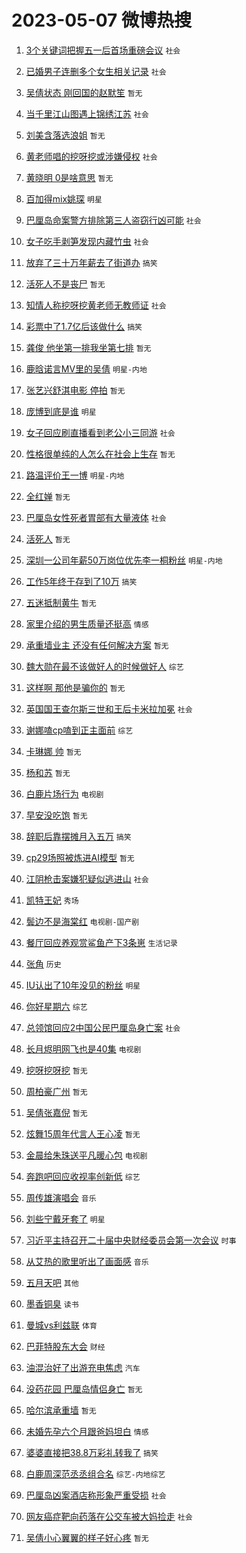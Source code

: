 # 2023-05-07 微博热搜 
1. [3个关键词把握五一后首场重磅会议](https://m.weibo.cn/search?containerid=100103type%3D1%26t%3D10%26q%3D%233%E4%B8%AA%E5%85%B3%E9%94%AE%E8%AF%8D%E6%8A%8A%E6%8F%A1%E4%BA%94%E4%B8%80%E5%90%8E%E9%A6%96%E5%9C%BA%E9%87%8D%E7%A3%85%E4%BC%9A%E8%AE%AE%23&stream_entry_id=51&isnewpage=1&extparam=seat%3D1%26dgr%3D0%26stream_entry_id%3D51%26pos%3D0%26c_type%3D51%26filter_type%3Drealtimehot%26cate%3D10103%26display_time%3D1683400011%26pre_seqid%3D1683400011208017555124&luicode=10000011&lfid=106003type%3D25%26t%3D3%26disable_hot%3D1%26filter_type%3Drealtimehot) `社会` 

2. [已婚男子连删多个女生相关记录](https://m.weibo.cn/search?containerid=100103type%3D1%26t%3D10%26q%3D%23%E5%B7%B2%E5%A9%9A%E7%94%B7%E5%AD%90%E8%BF%9E%E5%88%A0%E5%A4%9A%E4%B8%AA%E5%A5%B3%E7%94%9F%E7%9B%B8%E5%85%B3%E8%AE%B0%E5%BD%95%23&stream_entry_id=31&isnewpage=1&extparam=seat%3D1%26q%3D%2523%25E5%25B7%25B2%25E5%25A9%259A%25E7%2594%25B7%25E5%25AD%2590%25E8%25BF%259E%25E5%2588%25A0%25E5%25A4%259A%25E4%25B8%25AA%25E5%25A5%25B3%25E7%2594%259F%25E7%259B%25B8%25E5%2585%25B3%25E8%25AE%25B0%25E5%25BD%2595%2523%26dgr%3D0%26flag%3D2%26stream_entry_id%3D31%26filter_type%3Drealtimehot%26band_rank%3D1%26lcate%3D5001%26realpos%3D1%26pos%3D0%26cate%3D5001%26c_type%3D31%26display_time%3D1683400011%26pre_seqid%3D1683400011208017555124&luicode=10000011&lfid=106003type%3D25%26t%3D3%26disable_hot%3D1%26filter_type%3Drealtimehot) `社会` 

3. [吴倩状态 刚回国的赵默笙](https://m.weibo.cn/search?containerid=100103type%3D1%26t%3D10%26q%3D%E5%90%B4%E5%80%A9%E7%8A%B6%E6%80%81+%E5%88%9A%E5%9B%9E%E5%9B%BD%E7%9A%84%E8%B5%B5%E9%BB%98%E7%AC%99&stream_entry_id=31&isnewpage=1&extparam=seat%3D1%26q%3D%25E5%2590%25B4%25E5%2580%25A9%25E7%258A%25B6%25E6%2580%2581%2520%25E5%2588%259A%25E5%259B%259E%25E5%259B%25BD%25E7%259A%2584%25E8%25B5%25B5%25E9%25BB%2598%25E7%25AC%2599%26dgr%3D0%26flag%3D2%26stream_entry_id%3D31%26filter_type%3Drealtimehot%26band_rank%3D2%26lcate%3D5001%26realpos%3D2%26pos%3D1%26cate%3D5001%26c_type%3D31%26display_time%3D1683400011%26pre_seqid%3D1683400011208017555124&luicode=10000011&lfid=106003type%3D25%26t%3D3%26disable_hot%3D1%26filter_type%3Drealtimehot) `暂无` 

4. [当千里江山图遇上锦绣江苏](https://m.weibo.cn/search?containerid=100103type%3D1%26t%3D10%26q%3D%23%E5%BD%93%E5%8D%83%E9%87%8C%E6%B1%9F%E5%B1%B1%E5%9B%BE%E9%81%87%E4%B8%8A%E9%94%A6%E7%BB%A3%E6%B1%9F%E8%8B%8F%23&stream_entry_id=31&isnewpage=1&extparam=seat%3D1%26q%3D%2523%25E5%25BD%2593%25E5%258D%2583%25E9%2587%258C%25E6%25B1%259F%25E5%25B1%25B1%25E5%259B%25BE%25E9%2581%2587%25E4%25B8%258A%25E9%2594%25A6%25E7%25BB%25A3%25E6%25B1%259F%25E8%258B%258F%2523%26dgr%3D0%26flag%3D0%26stream_entry_id%3D31%26filter_type%3Drealtimehot%26band_rank%3D3%26lcate%3D5001%26realpos%3D3%26pos%3D2%26cate%3D5001%26c_type%3D31%26display_time%3D1683400011%26pre_seqid%3D1683400011208017555124&luicode=10000011&lfid=106003type%3D25%26t%3D3%26disable_hot%3D1%26filter_type%3Drealtimehot) `社会` 

5. [刘美含落选浪姐](https://m.weibo.cn/search?containerid=100103type%3D1%26t%3D10%26q%3D%E5%88%98%E7%BE%8E%E5%90%AB%E8%90%BD%E9%80%89%E6%B5%AA%E5%A7%90&stream_entry_id=31&isnewpage=1&extparam=seat%3D1%26q%3D%25E5%2588%2598%25E7%25BE%258E%25E5%2590%25AB%25E8%2590%25BD%25E9%2580%2589%25E6%25B5%25AA%25E5%25A7%2590%26dgr%3D0%26flag%3D16%26stream_entry_id%3D31%26filter_type%3Drealtimehot%26band_rank%3D4%26lcate%3D5001%26realpos%3D4%26pos%3D3%26cate%3D5001%26c_type%3D31%26display_time%3D1683400011%26pre_seqid%3D1683400011208017555124&luicode=10000011&lfid=106003type%3D25%26t%3D3%26disable_hot%3D1%26filter_type%3Drealtimehot) `暂无` 

6. [黄老师唱的挖呀挖或涉嫌侵权](https://m.weibo.cn/search?containerid=100103type%3D1%26t%3D10%26q%3D%23%E9%BB%84%E8%80%81%E5%B8%88%E5%94%B1%E7%9A%84%E6%8C%96%E5%91%80%E6%8C%96%E6%88%96%E6%B6%89%E5%AB%8C%E4%BE%B5%E6%9D%83%23&stream_entry_id=31&isnewpage=1&extparam=seat%3D1%26q%3D%2523%25E9%25BB%2584%25E8%2580%2581%25E5%25B8%2588%25E5%2594%25B1%25E7%259A%2584%25E6%258C%2596%25E5%2591%2580%25E6%258C%2596%25E6%2588%2596%25E6%25B6%2589%25E5%25AB%258C%25E4%25BE%25B5%25E6%259D%2583%2523%26dgr%3D0%26flag%3D0%26stream_entry_id%3D31%26filter_type%3Drealtimehot%26band_rank%3D5%26lcate%3D5001%26realpos%3D5%26pos%3D4%26cate%3D5001%26c_type%3D31%26display_time%3D1683400011%26pre_seqid%3D1683400011208017555124&luicode=10000011&lfid=106003type%3D25%26t%3D3%26disable_hot%3D1%26filter_type%3Drealtimehot) `社会` 

7. [黄晓明 0是啥意思](https://m.weibo.cn/search?containerid=100103type%3D1%26t%3D10%26q%3D%E9%BB%84%E6%99%93%E6%98%8E+0%E6%98%AF%E5%95%A5%E6%84%8F%E6%80%9D&stream_entry_id=31&isnewpage=1&extparam=seat%3D1%26q%3D%25E9%25BB%2584%25E6%2599%2593%25E6%2598%258E%25200%25E6%2598%25AF%25E5%2595%25A5%25E6%2584%258F%25E6%2580%259D%26dgr%3D0%26flag%3D0%26stream_entry_id%3D31%26filter_type%3Drealtimehot%26band_rank%3D6%26lcate%3D5001%26realpos%3D6%26pos%3D5%26cate%3D5001%26c_type%3D31%26display_time%3D1683400011%26pre_seqid%3D1683400011208017555124&luicode=10000011&lfid=106003type%3D25%26t%3D3%26disable_hot%3D1%26filter_type%3Drealtimehot) `暂无` 

8. [百加得mix姚琛](https://m.weibo.cn/search?containerid=100103type%3D1%26t%3D10%26q%3D%23%E7%99%BE%E5%8A%A0%E5%BE%97mix%E5%A7%9A%E7%90%9B%23&stream_entry_id=31&isnewpage=1&extparam=seat%3D1%26q%3D%2523%25E7%2599%25BE%25E5%258A%25A0%25E5%25BE%2597mix%25E5%25A7%259A%25E7%2590%259B%2523%26dgr%3D0%26topic_ad%3D1%26adid%3D188289%26c_type%3D31%26band_rank%3D7%26lcate%3D5001%26stream_entry_id%3D31%26pos%3D6%26is_ad_pos%3D1%26filter_type%3Drealtimehot%26cate%3D5001%26display_time%3D1683400011%26pre_seqid%3D1683400011208017555124&luicode=10000011&lfid=106003type%3D25%26t%3D3%26disable_hot%3D1%26filter_type%3Drealtimehot) `明星` 

9. [巴厘岛命案警方排除第三人盗窃行凶可能](https://m.weibo.cn/search?containerid=100103type%3D1%26t%3D10%26q%3D%23%E5%B7%B4%E5%8E%98%E5%B2%9B%E5%91%BD%E6%A1%88%E8%AD%A6%E6%96%B9%E6%8E%92%E9%99%A4%E7%AC%AC%E4%B8%89%E4%BA%BA%E7%9B%97%E7%AA%83%E8%A1%8C%E5%87%B6%E5%8F%AF%E8%83%BD%23&stream_entry_id=31&isnewpage=1&extparam=seat%3D1%26q%3D%2523%25E5%25B7%25B4%25E5%258E%2598%25E5%25B2%259B%25E5%2591%25BD%25E6%25A1%2588%25E8%25AD%25A6%25E6%2596%25B9%25E6%258E%2592%25E9%2599%25A4%25E7%25AC%25AC%25E4%25B8%2589%25E4%25BA%25BA%25E7%259B%2597%25E7%25AA%2583%25E8%25A1%258C%25E5%2587%25B6%25E5%258F%25AF%25E8%2583%25BD%2523%26dgr%3D0%26flag%3D0%26stream_entry_id%3D31%26filter_type%3Drealtimehot%26band_rank%3D7%26lcate%3D5001%26realpos%3D7%26pos%3D7%26cate%3D5001%26c_type%3D31%26display_time%3D1683400011%26pre_seqid%3D1683400011208017555124&luicode=10000011&lfid=106003type%3D25%26t%3D3%26disable_hot%3D1%26filter_type%3Drealtimehot) `社会` 

10. [女子吃手剥笋发现内藏竹虫](https://m.weibo.cn/search?containerid=100103type%3D1%26t%3D10%26q%3D%23%E5%A5%B3%E5%AD%90%E5%90%83%E6%89%8B%E5%89%A5%E7%AC%8B%E5%8F%91%E7%8E%B0%E5%86%85%E8%97%8F%E7%AB%B9%E8%99%AB%23&stream_entry_id=31&isnewpage=1&extparam=seat%3D1%26q%3D%2523%25E5%25A5%25B3%25E5%25AD%2590%25E5%2590%2583%25E6%2589%258B%25E5%2589%25A5%25E7%25AC%258B%25E5%258F%2591%25E7%258E%25B0%25E5%2586%2585%25E8%2597%258F%25E7%25AB%25B9%25E8%2599%25AB%2523%26dgr%3D0%26flag%3D0%26stream_entry_id%3D31%26filter_type%3Drealtimehot%26band_rank%3D8%26lcate%3D5001%26realpos%3D8%26pos%3D8%26cate%3D5001%26c_type%3D31%26display_time%3D1683400011%26pre_seqid%3D1683400011208017555124&luicode=10000011&lfid=106003type%3D25%26t%3D3%26disable_hot%3D1%26filter_type%3Drealtimehot) `社会` 

11. [放弃了三十万年薪去了街道办](https://m.weibo.cn/search?containerid=100103type%3D1%26t%3D10%26q%3D%23%E6%94%BE%E5%BC%83%E4%BA%86%E4%B8%89%E5%8D%81%E4%B8%87%E5%B9%B4%E8%96%AA%E5%8E%BB%E4%BA%86%E8%A1%97%E9%81%93%E5%8A%9E%23&stream_entry_id=31&isnewpage=1&extparam=seat%3D1%26q%3D%2523%25E6%2594%25BE%25E5%25BC%2583%25E4%25BA%2586%25E4%25B8%2589%25E5%258D%2581%25E4%25B8%2587%25E5%25B9%25B4%25E8%2596%25AA%25E5%258E%25BB%25E4%25BA%2586%25E8%25A1%2597%25E9%2581%2593%25E5%258A%259E%2523%26dgr%3D0%26flag%3D0%26stream_entry_id%3D31%26filter_type%3Drealtimehot%26band_rank%3D9%26lcate%3D5001%26realpos%3D9%26pos%3D9%26cate%3D5001%26c_type%3D31%26display_time%3D1683400011%26pre_seqid%3D1683400011208017555124&luicode=10000011&lfid=106003type%3D25%26t%3D3%26disable_hot%3D1%26filter_type%3Drealtimehot) `搞笑` 

12. [活死人不是丧尸](https://m.weibo.cn/search?containerid=100103type%3D1%26t%3D10%26q%3D%E6%B4%BB%E6%AD%BB%E4%BA%BA%E4%B8%8D%E6%98%AF%E4%B8%A7%E5%B0%B8&stream_entry_id=31&isnewpage=1&extparam=seat%3D1%26q%3D%25E6%25B4%25BB%25E6%25AD%25BB%25E4%25BA%25BA%25E4%25B8%258D%25E6%2598%25AF%25E4%25B8%25A7%25E5%25B0%25B8%26dgr%3D0%26flag%3D0%26stream_entry_id%3D31%26filter_type%3Drealtimehot%26band_rank%3D10%26lcate%3D5001%26realpos%3D10%26pos%3D10%26cate%3D5001%26c_type%3D31%26display_time%3D1683400011%26pre_seqid%3D1683400011208017555124&luicode=10000011&lfid=106003type%3D25%26t%3D3%26disable_hot%3D1%26filter_type%3Drealtimehot) `暂无` 

13. [知情人称挖呀挖黄老师无教师证](https://m.weibo.cn/search?containerid=100103type%3D1%26t%3D10%26q%3D%23%E7%9F%A5%E6%83%85%E4%BA%BA%E7%A7%B0%E6%8C%96%E5%91%80%E6%8C%96%E9%BB%84%E8%80%81%E5%B8%88%E6%97%A0%E6%95%99%E5%B8%88%E8%AF%81%23&stream_entry_id=31&isnewpage=1&extparam=seat%3D1%26q%3D%2523%25E7%259F%25A5%25E6%2583%2585%25E4%25BA%25BA%25E7%25A7%25B0%25E6%258C%2596%25E5%2591%2580%25E6%258C%2596%25E9%25BB%2584%25E8%2580%2581%25E5%25B8%2588%25E6%2597%25A0%25E6%2595%2599%25E5%25B8%2588%25E8%25AF%2581%2523%26dgr%3D0%26flag%3D2%26stream_entry_id%3D31%26filter_type%3Drealtimehot%26band_rank%3D11%26lcate%3D5001%26realpos%3D11%26pos%3D11%26cate%3D5001%26c_type%3D31%26display_time%3D1683400011%26pre_seqid%3D1683400011208017555124&luicode=10000011&lfid=106003type%3D25%26t%3D3%26disable_hot%3D1%26filter_type%3Drealtimehot) `社会` 

14. [彩票中了1.7亿后该做什么](https://m.weibo.cn/search?containerid=100103type%3D1%26t%3D10%26q%3D%23%E5%BD%A9%E7%A5%A8%E4%B8%AD%E4%BA%861.7%E4%BA%BF%E5%90%8E%E8%AF%A5%E5%81%9A%E4%BB%80%E4%B9%88%23&stream_entry_id=31&isnewpage=1&extparam=seat%3D1%26q%3D%2523%25E5%25BD%25A9%25E7%25A5%25A8%25E4%25B8%25AD%25E4%25BA%25861.7%25E4%25BA%25BF%25E5%2590%258E%25E8%25AF%25A5%25E5%2581%259A%25E4%25BB%2580%25E4%25B9%2588%2523%26dgr%3D0%26flag%3D0%26stream_entry_id%3D31%26filter_type%3Drealtimehot%26band_rank%3D12%26lcate%3D5001%26realpos%3D12%26pos%3D12%26cate%3D5001%26c_type%3D31%26display_time%3D1683400011%26pre_seqid%3D1683400011208017555124&luicode=10000011&lfid=106003type%3D25%26t%3D3%26disable_hot%3D1%26filter_type%3Drealtimehot) `搞笑` 

15. [龚俊 他坐第一排我坐第七排](https://m.weibo.cn/search?containerid=100103type%3D1%26t%3D10%26q%3D%E9%BE%9A%E4%BF%8A+%E4%BB%96%E5%9D%90%E7%AC%AC%E4%B8%80%E6%8E%92%E6%88%91%E5%9D%90%E7%AC%AC%E4%B8%83%E6%8E%92&stream_entry_id=31&isnewpage=1&extparam=seat%3D1%26q%3D%25E9%25BE%259A%25E4%25BF%258A%2520%25E4%25BB%2596%25E5%259D%2590%25E7%25AC%25AC%25E4%25B8%2580%25E6%258E%2592%25E6%2588%2591%25E5%259D%2590%25E7%25AC%25AC%25E4%25B8%2583%25E6%258E%2592%26dgr%3D0%26flag%3D0%26stream_entry_id%3D31%26filter_type%3Drealtimehot%26band_rank%3D13%26lcate%3D5001%26realpos%3D13%26pos%3D13%26cate%3D5001%26c_type%3D31%26display_time%3D1683400011%26pre_seqid%3D1683400011208017555124&luicode=10000011&lfid=106003type%3D25%26t%3D3%26disable_hot%3D1%26filter_type%3Drealtimehot) `暂无` 

16. [鹿晗诺言MV里的吴倩](https://m.weibo.cn/search?containerid=100103type%3D1%26t%3D10%26q%3D%23%E9%B9%BF%E6%99%97%E8%AF%BA%E8%A8%80MV%E9%87%8C%E7%9A%84%E5%90%B4%E5%80%A9%23&stream_entry_id=31&isnewpage=1&extparam=seat%3D1%26q%3D%2523%25E9%25B9%25BF%25E6%2599%2597%25E8%25AF%25BA%25E8%25A8%2580MV%25E9%2587%258C%25E7%259A%2584%25E5%2590%25B4%25E5%2580%25A9%2523%26dgr%3D0%26flag%3D0%26stream_entry_id%3D31%26filter_type%3Drealtimehot%26band_rank%3D14%26lcate%3D5001%26realpos%3D14%26pos%3D14%26cate%3D5001%26c_type%3D31%26display_time%3D1683400011%26pre_seqid%3D1683400011208017555124&luicode=10000011&lfid=106003type%3D25%26t%3D3%26disable_hot%3D1%26filter_type%3Drealtimehot) `明星-内地` 

17. [张艺兴舒淇电影 停拍](https://m.weibo.cn/search?containerid=100103type%3D1%26t%3D10%26q%3D%E5%BC%A0%E8%89%BA%E5%85%B4%E8%88%92%E6%B7%87%E7%94%B5%E5%BD%B1+%E5%81%9C%E6%8B%8D&stream_entry_id=31&isnewpage=1&extparam=seat%3D1%26q%3D%25E5%25BC%25A0%25E8%2589%25BA%25E5%2585%25B4%25E8%2588%2592%25E6%25B7%2587%25E7%2594%25B5%25E5%25BD%25B1%2520%25E5%2581%259C%25E6%258B%258D%26dgr%3D0%26flag%3D0%26stream_entry_id%3D31%26filter_type%3Drealtimehot%26band_rank%3D15%26lcate%3D5001%26realpos%3D15%26pos%3D15%26cate%3D5001%26c_type%3D31%26display_time%3D1683400011%26pre_seqid%3D1683400011208017555124&luicode=10000011&lfid=106003type%3D25%26t%3D3%26disable_hot%3D1%26filter_type%3Drealtimehot) `暂无` 

18. [庞博到底是谁](https://m.weibo.cn/search?containerid=100103type%3D1%26t%3D10%26q%3D%23%E5%BA%9E%E5%8D%9A%E5%88%B0%E5%BA%95%E6%98%AF%E8%B0%81%23&stream_entry_id=31&isnewpage=1&extparam=seat%3D1%26q%3D%2523%25E5%25BA%259E%25E5%258D%259A%25E5%2588%25B0%25E5%25BA%2595%25E6%2598%25AF%25E8%25B0%2581%2523%26dgr%3D0%26flag%3D0%26stream_entry_id%3D31%26filter_type%3Drealtimehot%26band_rank%3D16%26lcate%3D5001%26realpos%3D16%26pos%3D16%26cate%3D5001%26c_type%3D31%26display_time%3D1683400011%26pre_seqid%3D1683400011208017555124&luicode=10000011&lfid=106003type%3D25%26t%3D3%26disable_hot%3D1%26filter_type%3Drealtimehot) `明星` 

19. [女子回应刷直播看到老公小三同游](https://m.weibo.cn/search?containerid=100103type%3D1%26t%3D10%26q%3D%23%E5%A5%B3%E5%AD%90%E5%9B%9E%E5%BA%94%E5%88%B7%E7%9B%B4%E6%92%AD%E7%9C%8B%E5%88%B0%E8%80%81%E5%85%AC%E5%B0%8F%E4%B8%89%E5%90%8C%E6%B8%B8%23&stream_entry_id=31&isnewpage=1&extparam=seat%3D1%26q%3D%2523%25E5%25A5%25B3%25E5%25AD%2590%25E5%259B%259E%25E5%25BA%2594%25E5%2588%25B7%25E7%259B%25B4%25E6%2592%25AD%25E7%259C%258B%25E5%2588%25B0%25E8%2580%2581%25E5%2585%25AC%25E5%25B0%258F%25E4%25B8%2589%25E5%2590%258C%25E6%25B8%25B8%2523%26dgr%3D0%26flag%3D0%26stream_entry_id%3D31%26filter_type%3Drealtimehot%26band_rank%3D17%26lcate%3D5001%26realpos%3D17%26pos%3D17%26cate%3D5001%26c_type%3D31%26display_time%3D1683400011%26pre_seqid%3D1683400011208017555124&luicode=10000011&lfid=106003type%3D25%26t%3D3%26disable_hot%3D1%26filter_type%3Drealtimehot) `社会` 

20. [性格很单纯的人怎么在社会上生存](https://m.weibo.cn/search?containerid=100103type%3D1%26t%3D10%26q%3D%E6%80%A7%E6%A0%BC%E5%BE%88%E5%8D%95%E7%BA%AF%E7%9A%84%E4%BA%BA%E6%80%8E%E4%B9%88%E5%9C%A8%E7%A4%BE%E4%BC%9A%E4%B8%8A%E7%94%9F%E5%AD%98&stream_entry_id=31&isnewpage=1&extparam=seat%3D1%26q%3D%25E6%2580%25A7%25E6%25A0%25BC%25E5%25BE%2588%25E5%258D%2595%25E7%25BA%25AF%25E7%259A%2584%25E4%25BA%25BA%25E6%2580%258E%25E4%25B9%2588%25E5%259C%25A8%25E7%25A4%25BE%25E4%25BC%259A%25E4%25B8%258A%25E7%2594%259F%25E5%25AD%2598%26dgr%3D0%26flag%3D0%26stream_entry_id%3D31%26filter_type%3Drealtimehot%26band_rank%3D18%26lcate%3D5001%26realpos%3D18%26pos%3D18%26cate%3D5001%26c_type%3D31%26display_time%3D1683400011%26pre_seqid%3D1683400011208017555124&luicode=10000011&lfid=106003type%3D25%26t%3D3%26disable_hot%3D1%26filter_type%3Drealtimehot) `暂无` 

21. [路温评价王一博](https://m.weibo.cn/search?containerid=100103type%3D1%26t%3D10%26q%3D%23%E8%B7%AF%E6%B8%A9%E8%AF%84%E4%BB%B7%E7%8E%8B%E4%B8%80%E5%8D%9A%23&stream_entry_id=31&isnewpage=1&extparam=seat%3D1%26q%3D%2523%25E8%25B7%25AF%25E6%25B8%25A9%25E8%25AF%2584%25E4%25BB%25B7%25E7%258E%258B%25E4%25B8%2580%25E5%258D%259A%2523%26dgr%3D0%26flag%3D0%26stream_entry_id%3D31%26filter_type%3Drealtimehot%26band_rank%3D19%26lcate%3D5001%26realpos%3D19%26pos%3D19%26cate%3D5001%26c_type%3D31%26display_time%3D1683400011%26pre_seqid%3D1683400011208017555124&luicode=10000011&lfid=106003type%3D25%26t%3D3%26disable_hot%3D1%26filter_type%3Drealtimehot) `明星-内地` 

22. [全红婵](https://m.weibo.cn/search?containerid=100103type%3D1%26t%3D10%26q%3D%E5%85%A8%E7%BA%A2%E5%A9%B5&stream_entry_id=31&isnewpage=1&extparam=seat%3D1%26q%3D%25E5%2585%25A8%25E7%25BA%25A2%25E5%25A9%25B5%26dgr%3D0%26flag%3D0%26stream_entry_id%3D31%26filter_type%3Drealtimehot%26band_rank%3D20%26lcate%3D5001%26realpos%3D20%26pos%3D20%26cate%3D5001%26c_type%3D31%26display_time%3D1683400011%26pre_seqid%3D1683400011208017555124&luicode=10000011&lfid=106003type%3D25%26t%3D3%26disable_hot%3D1%26filter_type%3Drealtimehot) `暂无` 

23. [巴厘岛女性死者胃部有大量液体](https://m.weibo.cn/search?containerid=100103type%3D1%26t%3D10%26q%3D%23%E5%B7%B4%E5%8E%98%E5%B2%9B%E5%A5%B3%E6%80%A7%E6%AD%BB%E8%80%85%E8%83%83%E9%83%A8%E6%9C%89%E5%A4%A7%E9%87%8F%E6%B6%B2%E4%BD%93%23&stream_entry_id=31&isnewpage=1&extparam=seat%3D1%26q%3D%2523%25E5%25B7%25B4%25E5%258E%2598%25E5%25B2%259B%25E5%25A5%25B3%25E6%2580%25A7%25E6%25AD%25BB%25E8%2580%2585%25E8%2583%2583%25E9%2583%25A8%25E6%259C%2589%25E5%25A4%25A7%25E9%2587%258F%25E6%25B6%25B2%25E4%25BD%2593%2523%26dgr%3D0%26flag%3D2%26stream_entry_id%3D31%26filter_type%3Drealtimehot%26band_rank%3D21%26lcate%3D5001%26realpos%3D21%26pos%3D21%26cate%3D5001%26c_type%3D31%26display_time%3D1683400011%26pre_seqid%3D1683400011208017555124&luicode=10000011&lfid=106003type%3D25%26t%3D3%26disable_hot%3D1%26filter_type%3Drealtimehot) `社会` 

24. [活死人](https://m.weibo.cn/search?containerid=100103type%3D1%26t%3D10%26q%3D%E6%B4%BB%E6%AD%BB%E4%BA%BA&stream_entry_id=31&isnewpage=1&extparam=seat%3D1%26q%3D%25E6%25B4%25BB%25E6%25AD%25BB%25E4%25BA%25BA%26dgr%3D0%26flag%3D2%26stream_entry_id%3D31%26filter_type%3Drealtimehot%26band_rank%3D22%26lcate%3D5001%26realpos%3D22%26pos%3D22%26cate%3D5001%26c_type%3D31%26display_time%3D1683400011%26pre_seqid%3D1683400011208017555124&luicode=10000011&lfid=106003type%3D25%26t%3D3%26disable_hot%3D1%26filter_type%3Drealtimehot) `暂无` 

25. [深圳一公司年薪50万岗位优先李一桐粉丝](https://m.weibo.cn/search?containerid=100103type%3D1%26t%3D10%26q%3D%23%E6%B7%B1%E5%9C%B3%E4%B8%80%E5%85%AC%E5%8F%B8%E5%B9%B4%E8%96%AA50%E4%B8%87%E5%B2%97%E4%BD%8D%E4%BC%98%E5%85%88%E6%9D%8E%E4%B8%80%E6%A1%90%E7%B2%89%E4%B8%9D%23&stream_entry_id=31&isnewpage=1&extparam=seat%3D1%26q%3D%2523%25E6%25B7%25B1%25E5%259C%25B3%25E4%25B8%2580%25E5%2585%25AC%25E5%258F%25B8%25E5%25B9%25B4%25E8%2596%25AA50%25E4%25B8%2587%25E5%25B2%2597%25E4%25BD%258D%25E4%25BC%2598%25E5%2585%2588%25E6%259D%258E%25E4%25B8%2580%25E6%25A1%2590%25E7%25B2%2589%25E4%25B8%259D%2523%26dgr%3D0%26flag%3D0%26stream_entry_id%3D31%26filter_type%3Drealtimehot%26band_rank%3D23%26lcate%3D5001%26realpos%3D23%26pos%3D23%26cate%3D5001%26c_type%3D31%26display_time%3D1683400011%26pre_seqid%3D1683400011208017555124&luicode=10000011&lfid=106003type%3D25%26t%3D3%26disable_hot%3D1%26filter_type%3Drealtimehot) `明星-内地` 

26. [工作5年终于存到了10万](https://m.weibo.cn/search?containerid=100103type%3D1%26t%3D10%26q%3D%23%E5%B7%A5%E4%BD%9C5%E5%B9%B4%E7%BB%88%E4%BA%8E%E5%AD%98%E5%88%B0%E4%BA%8610%E4%B8%87%23&stream_entry_id=31&isnewpage=1&extparam=seat%3D1%26q%3D%2523%25E5%25B7%25A5%25E4%25BD%259C5%25E5%25B9%25B4%25E7%25BB%2588%25E4%25BA%258E%25E5%25AD%2598%25E5%2588%25B0%25E4%25BA%258610%25E4%25B8%2587%2523%26dgr%3D0%26flag%3D0%26stream_entry_id%3D31%26filter_type%3Drealtimehot%26band_rank%3D24%26lcate%3D5001%26realpos%3D24%26pos%3D24%26cate%3D5001%26c_type%3D31%26display_time%3D1683400011%26pre_seqid%3D1683400011208017555124&luicode=10000011&lfid=106003type%3D25%26t%3D3%26disable_hot%3D1%26filter_type%3Drealtimehot) `搞笑` 

27. [五迷抵制黄牛](https://m.weibo.cn/search?containerid=100103type%3D1%26t%3D10%26q%3D%23%E4%BA%94%E8%BF%B7%E6%8A%B5%E5%88%B6%E9%BB%84%E7%89%9B%23&stream_entry_id=31&isnewpage=1&extparam=seat%3D1%26q%3D%2523%25E4%25BA%2594%25E8%25BF%25B7%25E6%258A%25B5%25E5%2588%25B6%25E9%25BB%2584%25E7%2589%259B%2523%26dgr%3D0%26flag%3D0%26stream_entry_id%3D31%26filter_type%3Drealtimehot%26band_rank%3D25%26lcate%3D5001%26realpos%3D25%26pos%3D25%26cate%3D5001%26c_type%3D31%26display_time%3D1683400011%26pre_seqid%3D1683400011208017555124&luicode=10000011&lfid=106003type%3D25%26t%3D3%26disable_hot%3D1%26filter_type%3Drealtimehot) `暂无` 

28. [家里介绍的男生质量还挺高](https://m.weibo.cn/search?containerid=100103type%3D1%26t%3D10%26q%3D%23%E5%AE%B6%E9%87%8C%E4%BB%8B%E7%BB%8D%E7%9A%84%E7%94%B7%E7%94%9F%E8%B4%A8%E9%87%8F%E8%BF%98%E6%8C%BA%E9%AB%98%23&stream_entry_id=31&isnewpage=1&extparam=seat%3D1%26q%3D%2523%25E5%25AE%25B6%25E9%2587%258C%25E4%25BB%258B%25E7%25BB%258D%25E7%259A%2584%25E7%2594%25B7%25E7%2594%259F%25E8%25B4%25A8%25E9%2587%258F%25E8%25BF%2598%25E6%258C%25BA%25E9%25AB%2598%2523%26dgr%3D0%26flag%3D0%26stream_entry_id%3D31%26filter_type%3Drealtimehot%26band_rank%3D26%26lcate%3D5001%26realpos%3D26%26pos%3D26%26cate%3D5001%26c_type%3D31%26display_time%3D1683400011%26pre_seqid%3D1683400011208017555124&luicode=10000011&lfid=106003type%3D25%26t%3D3%26disable_hot%3D1%26filter_type%3Drealtimehot) `情感` 

29. [承重墙业主 还没有任何解决方案](https://m.weibo.cn/search?containerid=100103type%3D1%26t%3D10%26q%3D%E6%89%BF%E9%87%8D%E5%A2%99%E4%B8%9A%E4%B8%BB+%E8%BF%98%E6%B2%A1%E6%9C%89%E4%BB%BB%E4%BD%95%E8%A7%A3%E5%86%B3%E6%96%B9%E6%A1%88&stream_entry_id=31&isnewpage=1&extparam=seat%3D1%26q%3D%25E6%2589%25BF%25E9%2587%258D%25E5%25A2%2599%25E4%25B8%259A%25E4%25B8%25BB%2520%25E8%25BF%2598%25E6%25B2%25A1%25E6%259C%2589%25E4%25BB%25BB%25E4%25BD%2595%25E8%25A7%25A3%25E5%2586%25B3%25E6%2596%25B9%25E6%25A1%2588%26dgr%3D0%26flag%3D0%26stream_entry_id%3D31%26filter_type%3Drealtimehot%26band_rank%3D27%26lcate%3D5001%26realpos%3D27%26pos%3D27%26cate%3D5001%26c_type%3D31%26display_time%3D1683400011%26pre_seqid%3D1683400011208017555124&luicode=10000011&lfid=106003type%3D25%26t%3D3%26disable_hot%3D1%26filter_type%3Drealtimehot) `暂无` 

30. [魏大勋在最不该做好人的时候做好人](https://m.weibo.cn/search?containerid=100103type%3D1%26t%3D10%26q%3D%23%E9%AD%8F%E5%A4%A7%E5%8B%8B%E5%9C%A8%E6%9C%80%E4%B8%8D%E8%AF%A5%E5%81%9A%E5%A5%BD%E4%BA%BA%E7%9A%84%E6%97%B6%E5%80%99%E5%81%9A%E5%A5%BD%E4%BA%BA%23&stream_entry_id=31&isnewpage=1&extparam=seat%3D1%26q%3D%2523%25E9%25AD%258F%25E5%25A4%25A7%25E5%258B%258B%25E5%259C%25A8%25E6%259C%2580%25E4%25B8%258D%25E8%25AF%25A5%25E5%2581%259A%25E5%25A5%25BD%25E4%25BA%25BA%25E7%259A%2584%25E6%2597%25B6%25E5%2580%2599%25E5%2581%259A%25E5%25A5%25BD%25E4%25BA%25BA%2523%26dgr%3D0%26flag%3D1%26stream_entry_id%3D31%26filter_type%3Drealtimehot%26band_rank%3D28%26lcate%3D5001%26realpos%3D28%26pos%3D28%26cate%3D5001%26c_type%3D31%26display_time%3D1683400011%26pre_seqid%3D1683400011208017555124&luicode=10000011&lfid=106003type%3D25%26t%3D3%26disable_hot%3D1%26filter_type%3Drealtimehot) `综艺` 

31. [这样啊 那他是骗你的](https://m.weibo.cn/search?containerid=100103type%3D1%26t%3D10%26q%3D%E8%BF%99%E6%A0%B7%E5%95%8A+%E9%82%A3%E4%BB%96%E6%98%AF%E9%AA%97%E4%BD%A0%E7%9A%84&stream_entry_id=31&isnewpage=1&extparam=seat%3D1%26q%3D%25E8%25BF%2599%25E6%25A0%25B7%25E5%2595%258A%2520%25E9%2582%25A3%25E4%25BB%2596%25E6%2598%25AF%25E9%25AA%2597%25E4%25BD%25A0%25E7%259A%2584%26dgr%3D0%26flag%3D0%26stream_entry_id%3D31%26filter_type%3Drealtimehot%26band_rank%3D29%26lcate%3D5001%26realpos%3D29%26pos%3D29%26cate%3D5001%26c_type%3D31%26display_time%3D1683400011%26pre_seqid%3D1683400011208017555124&luicode=10000011&lfid=106003type%3D25%26t%3D3%26disable_hot%3D1%26filter_type%3Drealtimehot) `暂无` 

32. [英国国王查尔斯三世和王后卡米拉加冕](https://m.weibo.cn/search?containerid=100103type%3D1%26t%3D10%26q%3D%23%E8%8B%B1%E5%9B%BD%E5%9B%BD%E7%8E%8B%E6%9F%A5%E5%B0%94%E6%96%AF%E4%B8%89%E4%B8%96%E5%92%8C%E7%8E%8B%E5%90%8E%E5%8D%A1%E7%B1%B3%E6%8B%89%E5%8A%A0%E5%86%95%23&stream_entry_id=31&isnewpage=1&extparam=seat%3D1%26q%3D%2523%25E8%258B%25B1%25E5%259B%25BD%25E5%259B%25BD%25E7%258E%258B%25E6%259F%25A5%25E5%25B0%2594%25E6%2596%25AF%25E4%25B8%2589%25E4%25B8%2596%25E5%2592%258C%25E7%258E%258B%25E5%2590%258E%25E5%258D%25A1%25E7%25B1%25B3%25E6%258B%2589%25E5%258A%25A0%25E5%2586%2595%2523%26dgr%3D0%26flag%3D0%26stream_entry_id%3D31%26filter_type%3Drealtimehot%26band_rank%3D30%26lcate%3D5001%26realpos%3D30%26pos%3D30%26cate%3D5001%26c_type%3D31%26display_time%3D1683400011%26pre_seqid%3D1683400011208017555124&luicode=10000011&lfid=106003type%3D25%26t%3D3%26disable_hot%3D1%26filter_type%3Drealtimehot) `社会` 

33. [谢娜嗑cp嗑到正主面前](https://m.weibo.cn/search?containerid=100103type%3D1%26t%3D10%26q%3D%23%E8%B0%A2%E5%A8%9C%E5%97%91cp%E5%97%91%E5%88%B0%E6%AD%A3%E4%B8%BB%E9%9D%A2%E5%89%8D%23&stream_entry_id=31&isnewpage=1&extparam=seat%3D1%26q%3D%2523%25E8%25B0%25A2%25E5%25A8%259C%25E5%2597%2591cp%25E5%2597%2591%25E5%2588%25B0%25E6%25AD%25A3%25E4%25B8%25BB%25E9%259D%25A2%25E5%2589%258D%2523%26dgr%3D0%26flag%3D0%26stream_entry_id%3D31%26filter_type%3Drealtimehot%26band_rank%3D31%26lcate%3D5001%26realpos%3D31%26pos%3D31%26cate%3D5001%26c_type%3D31%26display_time%3D1683400011%26pre_seqid%3D1683400011208017555124&luicode=10000011&lfid=106003type%3D25%26t%3D3%26disable_hot%3D1%26filter_type%3Drealtimehot) `综艺` 

34. [卡琳娜 帅](https://m.weibo.cn/search?containerid=100103type%3D1%26t%3D10%26q%3D%E5%8D%A1%E7%90%B3%E5%A8%9C+%E5%B8%85&stream_entry_id=31&isnewpage=1&extparam=seat%3D1%26q%3D%25E5%258D%25A1%25E7%2590%25B3%25E5%25A8%259C%2520%25E5%25B8%2585%26dgr%3D0%26flag%3D0%26stream_entry_id%3D31%26filter_type%3Drealtimehot%26band_rank%3D32%26lcate%3D5001%26realpos%3D32%26pos%3D32%26cate%3D5001%26c_type%3D31%26display_time%3D1683400011%26pre_seqid%3D1683400011208017555124&luicode=10000011&lfid=106003type%3D25%26t%3D3%26disable_hot%3D1%26filter_type%3Drealtimehot) `暂无` 

35. [杨和苏](https://m.weibo.cn/search?containerid=100103type%3D1%26t%3D10%26q%3D%E6%9D%A8%E5%92%8C%E8%8B%8F&stream_entry_id=31&isnewpage=1&extparam=seat%3D1%26q%3D%25E6%259D%25A8%25E5%2592%258C%25E8%258B%258F%26dgr%3D0%26flag%3D0%26stream_entry_id%3D31%26filter_type%3Drealtimehot%26band_rank%3D33%26lcate%3D5001%26realpos%3D33%26pos%3D33%26cate%3D5001%26c_type%3D31%26display_time%3D1683400011%26pre_seqid%3D1683400011208017555124&luicode=10000011&lfid=106003type%3D25%26t%3D3%26disable_hot%3D1%26filter_type%3Drealtimehot) `暂无` 

36. [白鹿片场行为](https://m.weibo.cn/search?containerid=100103type%3D1%26t%3D10%26q%3D%23%E7%99%BD%E9%B9%BF%E7%89%87%E5%9C%BA%E8%A1%8C%E4%B8%BA%23&stream_entry_id=31&isnewpage=1&extparam=seat%3D1%26q%3D%2523%25E7%2599%25BD%25E9%25B9%25BF%25E7%2589%2587%25E5%259C%25BA%25E8%25A1%258C%25E4%25B8%25BA%2523%26dgr%3D0%26flag%3D0%26stream_entry_id%3D31%26filter_type%3Drealtimehot%26band_rank%3D34%26lcate%3D5001%26realpos%3D34%26pos%3D34%26cate%3D5001%26c_type%3D31%26display_time%3D1683400011%26pre_seqid%3D1683400011208017555124&luicode=10000011&lfid=106003type%3D25%26t%3D3%26disable_hot%3D1%26filter_type%3Drealtimehot) `电视剧` 

37. [早安没吃饱](https://m.weibo.cn/search?containerid=100103type%3D1%26t%3D10%26q%3D%E6%97%A9%E5%AE%89%E6%B2%A1%E5%90%83%E9%A5%B1&stream_entry_id=31&isnewpage=1&extparam=seat%3D1%26q%3D%25E6%2597%25A9%25E5%25AE%2589%25E6%25B2%25A1%25E5%2590%2583%25E9%25A5%25B1%26dgr%3D0%26flag%3D1%26stream_entry_id%3D31%26filter_type%3Drealtimehot%26band_rank%3D35%26lcate%3D5001%26realpos%3D35%26pos%3D35%26cate%3D5001%26c_type%3D31%26display_time%3D1683400011%26pre_seqid%3D1683400011208017555124&luicode=10000011&lfid=106003type%3D25%26t%3D3%26disable_hot%3D1%26filter_type%3Drealtimehot) `暂无` 

38. [辞职后靠摆摊月入五万](https://m.weibo.cn/search?containerid=100103type%3D1%26t%3D10%26q%3D%23%E8%BE%9E%E8%81%8C%E5%90%8E%E9%9D%A0%E6%91%86%E6%91%8A%E6%9C%88%E5%85%A5%E4%BA%94%E4%B8%87%23&stream_entry_id=31&isnewpage=1&extparam=seat%3D1%26q%3D%2523%25E8%25BE%259E%25E8%2581%258C%25E5%2590%258E%25E9%259D%25A0%25E6%2591%2586%25E6%2591%258A%25E6%259C%2588%25E5%2585%25A5%25E4%25BA%2594%25E4%25B8%2587%2523%26dgr%3D0%26flag%3D0%26stream_entry_id%3D31%26filter_type%3Drealtimehot%26band_rank%3D36%26lcate%3D5001%26realpos%3D36%26pos%3D36%26cate%3D5001%26c_type%3D31%26display_time%3D1683400011%26pre_seqid%3D1683400011208017555124&luicode=10000011&lfid=106003type%3D25%26t%3D3%26disable_hot%3D1%26filter_type%3Drealtimehot) `搞笑` 

39. [cp29场照被炼进AI模型](https://m.weibo.cn/search?containerid=100103type%3D1%26t%3D10%26q%3Dcp29%E5%9C%BA%E7%85%A7%E8%A2%AB%E7%82%BC%E8%BF%9BAI%E6%A8%A1%E5%9E%8B&stream_entry_id=31&isnewpage=1&extparam=seat%3D1%26q%3Dcp29%25E5%259C%25BA%25E7%2585%25A7%25E8%25A2%25AB%25E7%2582%25BC%25E8%25BF%259BAI%25E6%25A8%25A1%25E5%259E%258B%26dgr%3D0%26flag%3D0%26stream_entry_id%3D31%26filter_type%3Drealtimehot%26band_rank%3D37%26lcate%3D5001%26realpos%3D37%26pos%3D37%26cate%3D5001%26c_type%3D31%26display_time%3D1683400011%26pre_seqid%3D1683400011208017555124&luicode=10000011&lfid=106003type%3D25%26t%3D3%26disable_hot%3D1%26filter_type%3Drealtimehot) `暂无` 

40. [江阴枪击案嫌犯疑似逃进山](https://m.weibo.cn/search?containerid=100103type%3D1%26t%3D10%26q%3D%23%E6%B1%9F%E9%98%B4%E6%9E%AA%E5%87%BB%E6%A1%88%E5%AB%8C%E7%8A%AF%E7%96%91%E4%BC%BC%E9%80%83%E8%BF%9B%E5%B1%B1%23&stream_entry_id=31&isnewpage=1&extparam=seat%3D1%26q%3D%2523%25E6%25B1%259F%25E9%2598%25B4%25E6%259E%25AA%25E5%2587%25BB%25E6%25A1%2588%25E5%25AB%258C%25E7%258A%25AF%25E7%2596%2591%25E4%25BC%25BC%25E9%2580%2583%25E8%25BF%259B%25E5%25B1%25B1%2523%26dgr%3D0%26flag%3D0%26stream_entry_id%3D31%26filter_type%3Drealtimehot%26band_rank%3D38%26lcate%3D5001%26realpos%3D38%26pos%3D38%26cate%3D5001%26c_type%3D31%26display_time%3D1683400011%26pre_seqid%3D1683400011208017555124&luicode=10000011&lfid=106003type%3D25%26t%3D3%26disable_hot%3D1%26filter_type%3Drealtimehot) `社会` 

41. [凯特王妃](https://m.weibo.cn/search?containerid=100103type%3D1%26t%3D10%26q%3D%23%E5%87%AF%E7%89%B9%E7%8E%8B%E5%A6%83%23&stream_entry_id=31&isnewpage=1&extparam=seat%3D1%26q%3D%2523%25E5%2587%25AF%25E7%2589%25B9%25E7%258E%258B%25E5%25A6%2583%2523%26dgr%3D0%26flag%3D0%26stream_entry_id%3D31%26filter_type%3Drealtimehot%26band_rank%3D39%26lcate%3D5001%26realpos%3D39%26pos%3D39%26cate%3D5001%26c_type%3D31%26display_time%3D1683400011%26pre_seqid%3D1683400011208017555124&luicode=10000011&lfid=106003type%3D25%26t%3D3%26disable_hot%3D1%26filter_type%3Drealtimehot) `秀场` 

42. [鬓边不是海棠红](https://m.weibo.cn/search?containerid=100103type%3D1%26t%3D10%26q%3D%E9%AC%93%E8%BE%B9%E4%B8%8D%E6%98%AF%E6%B5%B7%E6%A3%A0%E7%BA%A2&stream_entry_id=31&isnewpage=1&extparam=seat%3D1%26q%3D%25E9%25AC%2593%25E8%25BE%25B9%25E4%25B8%258D%25E6%2598%25AF%25E6%25B5%25B7%25E6%25A3%25A0%25E7%25BA%25A2%26dgr%3D0%26flag%3D0%26stream_entry_id%3D31%26filter_type%3Drealtimehot%26band_rank%3D40%26lcate%3D5001%26realpos%3D40%26pos%3D40%26cate%3D5001%26c_type%3D31%26display_time%3D1683400011%26pre_seqid%3D1683400011208017555124&luicode=10000011&lfid=106003type%3D25%26t%3D3%26disable_hot%3D1%26filter_type%3Drealtimehot) `电视剧-国产剧` 

43. [餐厅回应养观赏鲨鱼产下3条崽](https://m.weibo.cn/search?containerid=100103type%3D1%26t%3D10%26q%3D%23%E9%A4%90%E5%8E%85%E5%9B%9E%E5%BA%94%E5%85%BB%E8%A7%82%E8%B5%8F%E9%B2%A8%E9%B1%BC%E4%BA%A7%E4%B8%8B3%E6%9D%A1%E5%B4%BD%23&stream_entry_id=31&isnewpage=1&extparam=seat%3D1%26q%3D%2523%25E9%25A4%2590%25E5%258E%2585%25E5%259B%259E%25E5%25BA%2594%25E5%2585%25BB%25E8%25A7%2582%25E8%25B5%258F%25E9%25B2%25A8%25E9%25B1%25BC%25E4%25BA%25A7%25E4%25B8%258B3%25E6%259D%25A1%25E5%25B4%25BD%2523%26dgr%3D0%26flag%3D0%26stream_entry_id%3D31%26filter_type%3Drealtimehot%26band_rank%3D41%26lcate%3D5001%26realpos%3D41%26pos%3D41%26cate%3D5001%26c_type%3D31%26display_time%3D1683400011%26pre_seqid%3D1683400011208017555124&luicode=10000011&lfid=106003type%3D25%26t%3D3%26disable_hot%3D1%26filter_type%3Drealtimehot) `生活记录` 

44. [张角](https://m.weibo.cn/search?containerid=100103type%3D1%26t%3D10%26q%3D%E5%BC%A0%E8%A7%92&stream_entry_id=31&isnewpage=1&extparam=seat%3D1%26q%3D%25E5%25BC%25A0%25E8%25A7%2592%26dgr%3D0%26flag%3D0%26stream_entry_id%3D31%26filter_type%3Drealtimehot%26band_rank%3D42%26lcate%3D5001%26realpos%3D42%26pos%3D42%26cate%3D5001%26c_type%3D31%26display_time%3D1683400011%26pre_seqid%3D1683400011208017555124&luicode=10000011&lfid=106003type%3D25%26t%3D3%26disable_hot%3D1%26filter_type%3Drealtimehot) `历史` 

45. [IU认出了10年没见的粉丝](https://m.weibo.cn/search?containerid=100103type%3D1%26t%3D10%26q%3D%23IU%E8%AE%A4%E5%87%BA%E4%BA%8610%E5%B9%B4%E6%B2%A1%E8%A7%81%E7%9A%84%E7%B2%89%E4%B8%9D%23&stream_entry_id=31&isnewpage=1&extparam=seat%3D1%26q%3D%2523IU%25E8%25AE%25A4%25E5%2587%25BA%25E4%25BA%258610%25E5%25B9%25B4%25E6%25B2%25A1%25E8%25A7%2581%25E7%259A%2584%25E7%25B2%2589%25E4%25B8%259D%2523%26dgr%3D0%26flag%3D0%26stream_entry_id%3D31%26filter_type%3Drealtimehot%26band_rank%3D43%26lcate%3D5001%26realpos%3D43%26pos%3D43%26cate%3D5001%26c_type%3D31%26display_time%3D1683400011%26pre_seqid%3D1683400011208017555124&luicode=10000011&lfid=106003type%3D25%26t%3D3%26disable_hot%3D1%26filter_type%3Drealtimehot) `明星` 

46. [你好星期六](https://m.weibo.cn/search?containerid=100103type%3D1%26t%3D10%26q%3D%E4%BD%A0%E5%A5%BD%E6%98%9F%E6%9C%9F%E5%85%AD&stream_entry_id=31&isnewpage=1&extparam=seat%3D1%26q%3D%25E4%25BD%25A0%25E5%25A5%25BD%25E6%2598%259F%25E6%259C%259F%25E5%2585%25AD%26dgr%3D0%26flag%3D1%26stream_entry_id%3D31%26filter_type%3Drealtimehot%26band_rank%3D44%26lcate%3D5001%26realpos%3D44%26pos%3D44%26cate%3D5001%26c_type%3D31%26display_time%3D1683400011%26pre_seqid%3D1683400011208017555124&luicode=10000011&lfid=106003type%3D25%26t%3D3%26disable_hot%3D1%26filter_type%3Drealtimehot) `综艺` 

47. [总领馆回应2中国公民巴厘岛身亡案](https://m.weibo.cn/search?containerid=100103type%3D1%26t%3D10%26q%3D%23%E6%80%BB%E9%A2%86%E9%A6%86%E5%9B%9E%E5%BA%942%E4%B8%AD%E5%9B%BD%E5%85%AC%E6%B0%91%E5%B7%B4%E5%8E%98%E5%B2%9B%E8%BA%AB%E4%BA%A1%E6%A1%88%23&stream_entry_id=31&isnewpage=1&extparam=seat%3D1%26q%3D%2523%25E6%2580%25BB%25E9%25A2%2586%25E9%25A6%2586%25E5%259B%259E%25E5%25BA%25942%25E4%25B8%25AD%25E5%259B%25BD%25E5%2585%25AC%25E6%25B0%2591%25E5%25B7%25B4%25E5%258E%2598%25E5%25B2%259B%25E8%25BA%25AB%25E4%25BA%25A1%25E6%25A1%2588%2523%26dgr%3D0%26flag%3D0%26stream_entry_id%3D31%26filter_type%3Drealtimehot%26band_rank%3D45%26lcate%3D5001%26realpos%3D45%26pos%3D45%26cate%3D5001%26c_type%3D31%26display_time%3D1683400011%26pre_seqid%3D1683400011208017555124&luicode=10000011&lfid=106003type%3D25%26t%3D3%26disable_hot%3D1%26filter_type%3Drealtimehot) `社会` 

48. [长月烬明网飞也是40集](https://m.weibo.cn/search?containerid=100103type%3D1%26t%3D10%26q%3D%23%E9%95%BF%E6%9C%88%E7%83%AC%E6%98%8E%E7%BD%91%E9%A3%9E%E4%B9%9F%E6%98%AF40%E9%9B%86%23&stream_entry_id=31&isnewpage=1&extparam=seat%3D1%26q%3D%2523%25E9%2595%25BF%25E6%259C%2588%25E7%2583%25AC%25E6%2598%258E%25E7%25BD%2591%25E9%25A3%259E%25E4%25B9%259F%25E6%2598%25AF40%25E9%259B%2586%2523%26dgr%3D0%26flag%3D0%26stream_entry_id%3D31%26filter_type%3Drealtimehot%26band_rank%3D46%26lcate%3D5001%26realpos%3D46%26pos%3D46%26cate%3D5001%26c_type%3D31%26display_time%3D1683400011%26pre_seqid%3D1683400011208017555124&luicode=10000011&lfid=106003type%3D25%26t%3D3%26disable_hot%3D1%26filter_type%3Drealtimehot) `电视剧` 

49. [挖呀挖呀挖](https://m.weibo.cn/search?containerid=100103type%3D1%26t%3D10%26q%3D%E6%8C%96%E5%91%80%E6%8C%96%E5%91%80%E6%8C%96&stream_entry_id=31&isnewpage=1&extparam=seat%3D1%26q%3D%25E6%258C%2596%25E5%2591%2580%25E6%258C%2596%25E5%2591%2580%25E6%258C%2596%26dgr%3D0%26flag%3D0%26stream_entry_id%3D31%26filter_type%3Drealtimehot%26band_rank%3D47%26lcate%3D5001%26realpos%3D47%26pos%3D47%26cate%3D5001%26c_type%3D31%26display_time%3D1683400011%26pre_seqid%3D1683400011208017555124&luicode=10000011&lfid=106003type%3D25%26t%3D3%26disable_hot%3D1%26filter_type%3Drealtimehot) `暂无` 

50. [周柏豪广州](https://m.weibo.cn/search?containerid=100103type%3D1%26t%3D10%26q%3D%E5%91%A8%E6%9F%8F%E8%B1%AA%E5%B9%BF%E5%B7%9E&stream_entry_id=31&isnewpage=1&extparam=seat%3D1%26q%3D%25E5%2591%25A8%25E6%259F%258F%25E8%25B1%25AA%25E5%25B9%25BF%25E5%25B7%259E%26dgr%3D0%26flag%3D0%26stream_entry_id%3D31%26filter_type%3Drealtimehot%26band_rank%3D48%26lcate%3D5001%26realpos%3D48%26pos%3D48%26cate%3D5001%26c_type%3D31%26display_time%3D1683400011%26pre_seqid%3D1683400011208017555124&luicode=10000011&lfid=106003type%3D25%26t%3D3%26disable_hot%3D1%26filter_type%3Drealtimehot) `暂无` 

51. [吴倩张嘉倪](https://m.weibo.cn/search?containerid=100103type%3D1%26t%3D10%26q%3D%E5%90%B4%E5%80%A9%E5%BC%A0%E5%98%89%E5%80%AA&stream_entry_id=31&isnewpage=1&extparam=seat%3D1%26q%3D%25E5%2590%25B4%25E5%2580%25A9%25E5%25BC%25A0%25E5%2598%2589%25E5%2580%25AA%26dgr%3D0%26flag%3D0%26stream_entry_id%3D31%26filter_type%3Drealtimehot%26band_rank%3D49%26lcate%3D5001%26realpos%3D49%26pos%3D49%26cate%3D5001%26c_type%3D31%26display_time%3D1683400011%26pre_seqid%3D1683400011208017555124&luicode=10000011&lfid=106003type%3D25%26t%3D3%26disable_hot%3D1%26filter_type%3Drealtimehot) `暂无` 

52. [炫舞15周年代言人王心凌](https://m.weibo.cn/search?containerid=100103type%3D1%26t%3D10%26q%3D%23%E7%82%AB%E8%88%9E15%E5%91%A8%E5%B9%B4%E4%BB%A3%E8%A8%80%E4%BA%BA%E7%8E%8B%E5%BF%83%E5%87%8C%23&stream_entry_id=31&isnewpage=1&extparam=seat%3D1%26q%3D%2523%25E7%2582%25AB%25E8%2588%259E15%25E5%2591%25A8%25E5%25B9%25B4%25E4%25BB%25A3%25E8%25A8%2580%25E4%25BA%25BA%25E7%258E%258B%25E5%25BF%2583%25E5%2587%258C%2523%26dgr%3D0%26flag%3D0%26stream_entry_id%3D31%26filter_type%3Drealtimehot%26band_rank%3D50%26lcate%3D5001%26realpos%3D50%26pos%3D50%26cate%3D5001%26c_type%3D31%26display_time%3D1683400011%26pre_seqid%3D1683400011208017555124&luicode=10000011&lfid=106003type%3D25%26t%3D3%26disable_hot%3D1%26filter_type%3Drealtimehot) `暂无` 

53. [金晨给朱珠送平凡暖心包](https://m.weibo.cn/search?containerid=100103type%3D1%26t%3D10%26q%3D%23%E9%87%91%E6%99%A8%E7%BB%99%E6%9C%B1%E7%8F%A0%E9%80%81%E5%B9%B3%E5%87%A1%E6%9A%96%E5%BF%83%E5%8C%85%23&stream_entry_id=31&isnewpage=1&extparam=seat%3D1%26q%3D%2523%25E9%2587%2591%25E6%2599%25A8%25E7%25BB%2599%25E6%259C%25B1%25E7%258F%25A0%25E9%2580%2581%25E5%25B9%25B3%25E5%2587%25A1%25E6%259A%2596%25E5%25BF%2583%25E5%258C%2585%2523%26dgr%3D0%26filter_type%3Drealtimehot%26c_type%3D31%26realpos%3D40%26cate%3D5001%26lcate%3D5001%26pos%3D39%26flag%3D0%26band_rank%3D40%26stream_entry_id%3D31%26display_time%3D1683396581%26pre_seqid%3D1683396581265027204207&luicode=10000011&lfid=106003type%3D25%26t%3D3%26disable_hot%3D1%26filter_type%3Drealtimehot) `电视剧` 

54. [奔跑吧回应收视率创新低](https://m.weibo.cn/search?containerid=100103type%3D1%26t%3D10%26q%3D%23%E5%A5%94%E8%B7%91%E5%90%A7%E5%9B%9E%E5%BA%94%E6%94%B6%E8%A7%86%E7%8E%87%E5%88%9B%E6%96%B0%E4%BD%8E%23&stream_entry_id=31&isnewpage=1&extparam=seat%3D1%26q%3D%2523%25E5%25A5%2594%25E8%25B7%2591%25E5%2590%25A7%25E5%259B%259E%25E5%25BA%2594%25E6%2594%25B6%25E8%25A7%2586%25E7%258E%2587%25E5%2588%259B%25E6%2596%25B0%25E4%25BD%258E%2523%26dgr%3D0%26filter_type%3Drealtimehot%26c_type%3D31%26realpos%3D41%26cate%3D5001%26lcate%3D5001%26pos%3D40%26flag%3D0%26band_rank%3D41%26stream_entry_id%3D31%26display_time%3D1683396581%26pre_seqid%3D1683396581265027204207&luicode=10000011&lfid=106003type%3D25%26t%3D3%26disable_hot%3D1%26filter_type%3Drealtimehot) `综艺` 

55. [周传雄演唱会](https://m.weibo.cn/search?containerid=100103type%3D1%26t%3D10%26q%3D%E5%91%A8%E4%BC%A0%E9%9B%84%E6%BC%94%E5%94%B1%E4%BC%9A&stream_entry_id=31&isnewpage=1&extparam=seat%3D1%26q%3D%25E5%2591%25A8%25E4%25BC%25A0%25E9%259B%2584%25E6%25BC%2594%25E5%2594%25B1%25E4%25BC%259A%26dgr%3D0%26filter_type%3Drealtimehot%26c_type%3D31%26realpos%3D42%26cate%3D5001%26lcate%3D5001%26pos%3D41%26flag%3D0%26band_rank%3D42%26stream_entry_id%3D31%26display_time%3D1683396581%26pre_seqid%3D1683396581265027204207&luicode=10000011&lfid=106003type%3D25%26t%3D3%26disable_hot%3D1%26filter_type%3Drealtimehot) `音乐` 

56. [刘些宁戴牙套了](https://m.weibo.cn/search?containerid=100103type%3D1%26t%3D10%26q%3D%23%E5%88%98%E4%BA%9B%E5%AE%81%E6%88%B4%E7%89%99%E5%A5%97%E4%BA%86%23&stream_entry_id=31&isnewpage=1&extparam=seat%3D1%26q%3D%2523%25E5%2588%2598%25E4%25BA%259B%25E5%25AE%2581%25E6%2588%25B4%25E7%2589%2599%25E5%25A5%2597%25E4%25BA%2586%2523%26dgr%3D0%26filter_type%3Drealtimehot%26c_type%3D31%26realpos%3D49%26cate%3D5001%26lcate%3D5001%26pos%3D48%26flag%3D0%26band_rank%3D49%26stream_entry_id%3D31%26display_time%3D1683396581%26pre_seqid%3D1683396581265027204207&luicode=10000011&lfid=106003type%3D25%26t%3D3%26disable_hot%3D1%26filter_type%3Drealtimehot) `明星` 

57. [习近平主持召开二十届中央财经委员会第一次会议](https://m.weibo.cn/search?containerid=100103type%3D1%26t%3D10%26q%3D%23%E4%B9%A0%E8%BF%91%E5%B9%B3%E4%B8%BB%E6%8C%81%E5%8F%AC%E5%BC%80%E4%BA%8C%E5%8D%81%E5%B1%8A%E4%B8%AD%E5%A4%AE%E8%B4%A2%E7%BB%8F%E5%A7%94%E5%91%98%E4%BC%9A%E7%AC%AC%E4%B8%80%E6%AC%A1%E4%BC%9A%E8%AE%AE%23&stream_entry_id=51&isnewpage=1&extparam=seat%3D1%26cate%3D10103%26stream_entry_id%3D51%26filter_type%3Drealtimehot%26pos%3D0%26c_type%3D51%26dgr%3D0%26display_time%3D1683392851%26pre_seqid%3D1683392851079027377212&luicode=10000011&lfid=106003type%3D25%26t%3D3%26disable_hot%3D1%26filter_type%3Drealtimehot) `时事` 

58. [从艾热的歌里听出了画面感](https://m.weibo.cn/search?containerid=100103type%3D1%26t%3D10%26q%3D%23%E4%BB%8E%E8%89%BE%E7%83%AD%E7%9A%84%E6%AD%8C%E9%87%8C%E5%90%AC%E5%87%BA%E4%BA%86%E7%94%BB%E9%9D%A2%E6%84%9F%23&stream_entry_id=31&isnewpage=1&extparam=seat%3D1%26q%3D%2523%25E4%25BB%258E%25E8%2589%25BE%25E7%2583%25AD%25E7%259A%2584%25E6%25AD%258C%25E9%2587%258C%25E5%2590%25AC%25E5%2587%25BA%25E4%25BA%2586%25E7%2594%25BB%25E9%259D%25A2%25E6%2584%259F%2523%26dgr%3D0%26is_ad_pos%3D1%26band_rank%3D4%26c_type%3D31%26cate%3D5001%26stream_entry_id%3D31%26lcate%3D5001%26filter_type%3Drealtimehot%26pos%3D3%26topic_ad%3D1%26adid%3D188403%26display_time%3D1683392851%26pre_seqid%3D1683392851079027377212&luicode=10000011&lfid=106003type%3D25%26t%3D3%26disable_hot%3D1%26filter_type%3Drealtimehot) `音乐` 

59. [五月天吧](https://m.weibo.cn/search?containerid=100103type%3D1%26t%3D10%26q%3D%E4%BA%94%E6%9C%88%E5%A4%A9%E5%90%A7&stream_entry_id=31&isnewpage=1&extparam=seat%3D1%26q%3D%25E4%25BA%2594%25E6%259C%2588%25E5%25A4%25A9%25E5%2590%25A7%26dgr%3D0%26band_rank%3D45%26c_type%3D31%26flag%3D0%26cate%3D5001%26stream_entry_id%3D31%26lcate%3D5001%26filter_type%3Drealtimehot%26realpos%3D45%26pos%3D45%26display_time%3D1683392851%26pre_seqid%3D1683392851079027377212&luicode=10000011&lfid=106003type%3D25%26t%3D3%26disable_hot%3D1%26filter_type%3Drealtimehot) `其他` 

60. [墨香铜臭](https://m.weibo.cn/search?containerid=100103type%3D1%26t%3D10%26q%3D%23%E5%A2%A8%E9%A6%99%E9%93%9C%E8%87%AD%23&stream_entry_id=31&isnewpage=1&extparam=seat%3D1%26q%3D%2523%25E5%25A2%25A8%25E9%25A6%2599%25E9%2593%259C%25E8%2587%25AD%2523%26dgr%3D0%26band_rank%3D46%26c_type%3D31%26flag%3D0%26cate%3D5001%26stream_entry_id%3D31%26lcate%3D5001%26filter_type%3Drealtimehot%26realpos%3D46%26pos%3D46%26display_time%3D1683392851%26pre_seqid%3D1683392851079027377212&luicode=10000011&lfid=106003type%3D25%26t%3D3%26disable_hot%3D1%26filter_type%3Drealtimehot) `读书` 

61. [曼城vs利兹联](https://m.weibo.cn/search?containerid=100103type%3D1%26t%3D10%26q%3D%23%E6%9B%BC%E5%9F%8Evs%E5%88%A9%E5%85%B9%E8%81%94%23&stream_entry_id=31&isnewpage=1&extparam=seat%3D1%26q%3D%2523%25E6%259B%25BC%25E5%259F%258Evs%25E5%2588%25A9%25E5%2585%25B9%25E8%2581%2594%2523%26dgr%3D0%26band_rank%3D47%26c_type%3D31%26flag%3D1%26cate%3D5001%26stream_entry_id%3D31%26lcate%3D5001%26filter_type%3Drealtimehot%26realpos%3D47%26pos%3D47%26display_time%3D1683392851%26pre_seqid%3D1683392851079027377212&luicode=10000011&lfid=106003type%3D25%26t%3D3%26disable_hot%3D1%26filter_type%3Drealtimehot) `体育` 

62. [巴菲特股东大会](https://m.weibo.cn/search?containerid=100103type%3D1%26t%3D10%26q%3D%23%E5%B7%B4%E8%8F%B2%E7%89%B9%E8%82%A1%E4%B8%9C%E5%A4%A7%E4%BC%9A%23&stream_entry_id=31&isnewpage=1&extparam=seat%3D1%26q%3D%2523%25E5%25B7%25B4%25E8%258F%25B2%25E7%2589%25B9%25E8%2582%25A1%25E4%25B8%259C%25E5%25A4%25A7%25E4%25BC%259A%2523%26dgr%3D0%26band_rank%3D49%26c_type%3D31%26flag%3D1%26cate%3D5001%26stream_entry_id%3D31%26lcate%3D5001%26filter_type%3Drealtimehot%26realpos%3D49%26pos%3D49%26display_time%3D1683392851%26pre_seqid%3D1683392851079027377212&luicode=10000011&lfid=106003type%3D25%26t%3D3%26disable_hot%3D1%26filter_type%3Drealtimehot) `财经` 

63. [油混治好了出游充电焦虑](https://m.weibo.cn/search?containerid=100103type%3D1%26t%3D10%26q%3D%23%E6%B2%B9%E6%B7%B7%E6%B2%BB%E5%A5%BD%E4%BA%86%E5%87%BA%E6%B8%B8%E5%85%85%E7%94%B5%E7%84%A6%E8%99%91%23&stream_entry_id=31&isnewpage=1&extparam=seat%3D1%26q%3D%2523%25E6%25B2%25B9%25E6%25B7%25B7%25E6%25B2%25BB%25E5%25A5%25BD%25E4%25BA%2586%25E5%2587%25BA%25E6%25B8%25B8%25E5%2585%2585%25E7%2594%25B5%25E7%2584%25A6%25E8%2599%2591%2523%26dgr%3D0%26cate%3D5001%26filter_type%3Drealtimehot%26stream_entry_id%3D31%26band_rank%3D4%26topic_ad%3D1%26c_type%3D31%26lcate%3D5001%26is_ad_pos%3D1%26pos%3D3%26adid%3D188516%26display_time%3D1683389393%26pre_seqid%3D168338939318201306961&luicode=10000011&lfid=106003type%3D25%26t%3D3%26disable_hot%3D1%26filter_type%3Drealtimehot) `汽车` 

64. [没药花园 巴厘岛情侣身亡](https://m.weibo.cn/search?containerid=100103type%3D1%26t%3D10%26q%3D%E6%B2%A1%E8%8D%AF%E8%8A%B1%E5%9B%AD+%E5%B7%B4%E5%8E%98%E5%B2%9B%E6%83%85%E4%BE%A3%E8%BA%AB%E4%BA%A1&stream_entry_id=31&isnewpage=1&extparam=seat%3D1%26q%3D%25E6%25B2%25A1%25E8%258D%25AF%25E8%258A%25B1%25E5%259B%25AD%2520%25E5%25B7%25B4%25E5%258E%2598%25E5%25B2%259B%25E6%2583%2585%25E4%25BE%25A3%25E8%25BA%25AB%25E4%25BA%25A1%26dgr%3D0%26cate%3D5001%26filter_type%3Drealtimehot%26stream_entry_id%3D31%26band_rank%3D15%26c_type%3D31%26lcate%3D5001%26pos%3D15%26realpos%3D15%26flag%3D0%26display_time%3D1683389393%26pre_seqid%3D168338939318201306961&luicode=10000011&lfid=106003type%3D25%26t%3D3%26disable_hot%3D1%26filter_type%3Drealtimehot) `暂无` 

65. [哈尔滨承重墙](https://m.weibo.cn/search?containerid=100103type%3D1%26t%3D10%26q%3D%E5%93%88%E5%B0%94%E6%BB%A8%E6%89%BF%E9%87%8D%E5%A2%99&stream_entry_id=31&isnewpage=1&extparam=seat%3D1%26q%3D%25E5%2593%2588%25E5%25B0%2594%25E6%25BB%25A8%25E6%2589%25BF%25E9%2587%258D%25E5%25A2%2599%26dgr%3D0%26cate%3D5001%26filter_type%3Drealtimehot%26stream_entry_id%3D31%26band_rank%3D24%26c_type%3D31%26lcate%3D5001%26pos%3D24%26realpos%3D24%26flag%3D0%26display_time%3D1683389393%26pre_seqid%3D168338939318201306961&luicode=10000011&lfid=106003type%3D25%26t%3D3%26disable_hot%3D1%26filter_type%3Drealtimehot) `暂无` 

66. [未婚先孕六个月跟爸妈坦白](https://m.weibo.cn/search?containerid=100103type%3D1%26t%3D10%26q%3D%23%E6%9C%AA%E5%A9%9A%E5%85%88%E5%AD%95%E5%85%AD%E4%B8%AA%E6%9C%88%E8%B7%9F%E7%88%B8%E5%A6%88%E5%9D%A6%E7%99%BD%23&stream_entry_id=31&isnewpage=1&extparam=seat%3D1%26q%3D%2523%25E6%259C%25AA%25E5%25A9%259A%25E5%2585%2588%25E5%25AD%2595%25E5%2585%25AD%25E4%25B8%25AA%25E6%259C%2588%25E8%25B7%259F%25E7%2588%25B8%25E5%25A6%2588%25E5%259D%25A6%25E7%2599%25BD%2523%26dgr%3D0%26cate%3D5001%26filter_type%3Drealtimehot%26stream_entry_id%3D31%26band_rank%3D25%26c_type%3D31%26lcate%3D5001%26pos%3D25%26realpos%3D25%26flag%3D0%26display_time%3D1683389393%26pre_seqid%3D168338939318201306961&luicode=10000011&lfid=106003type%3D25%26t%3D3%26disable_hot%3D1%26filter_type%3Drealtimehot) `情感` 

67. [婆婆直接把38.8万彩礼转我了](https://m.weibo.cn/search?containerid=100103type%3D1%26t%3D10%26q%3D%23%E5%A9%86%E5%A9%86%E7%9B%B4%E6%8E%A5%E6%8A%8A38.8%E4%B8%87%E5%BD%A9%E7%A4%BC%E8%BD%AC%E6%88%91%E4%BA%86%23&stream_entry_id=31&isnewpage=1&extparam=seat%3D1%26q%3D%2523%25E5%25A9%2586%25E5%25A9%2586%25E7%259B%25B4%25E6%258E%25A5%25E6%258A%258A38.8%25E4%25B8%2587%25E5%25BD%25A9%25E7%25A4%25BC%25E8%25BD%25AC%25E6%2588%2591%25E4%25BA%2586%2523%26dgr%3D0%26cate%3D5001%26filter_type%3Drealtimehot%26stream_entry_id%3D31%26band_rank%3D33%26c_type%3D31%26lcate%3D5001%26pos%3D33%26realpos%3D33%26flag%3D0%26display_time%3D1683389393%26pre_seqid%3D168338939318201306961&luicode=10000011&lfid=106003type%3D25%26t%3D3%26disable_hot%3D1%26filter_type%3Drealtimehot) `搞笑` 

68. [白鹿周深范丞丞组合名](https://m.weibo.cn/search?containerid=100103type%3D1%26t%3D10%26q%3D%23%E7%99%BD%E9%B9%BF%E5%91%A8%E6%B7%B1%E8%8C%83%E4%B8%9E%E4%B8%9E%E7%BB%84%E5%90%88%E5%90%8D%23&stream_entry_id=31&isnewpage=1&extparam=seat%3D1%26q%3D%2523%25E7%2599%25BD%25E9%25B9%25BF%25E5%2591%25A8%25E6%25B7%25B1%25E8%258C%2583%25E4%25B8%259E%25E4%25B8%259E%25E7%25BB%2584%25E5%2590%2588%25E5%2590%258D%2523%26dgr%3D0%26cate%3D5001%26filter_type%3Drealtimehot%26stream_entry_id%3D31%26band_rank%3D37%26c_type%3D31%26lcate%3D5001%26pos%3D37%26realpos%3D37%26flag%3D1%26display_time%3D1683389393%26pre_seqid%3D168338939318201306961&luicode=10000011&lfid=106003type%3D25%26t%3D3%26disable_hot%3D1%26filter_type%3Drealtimehot) `综艺-内地综艺` 

69. [巴厘岛凶案酒店称形象严重受损](https://m.weibo.cn/search?containerid=100103type%3D1%26t%3D10%26q%3D%23%E5%B7%B4%E5%8E%98%E5%B2%9B%E5%87%B6%E6%A1%88%E9%85%92%E5%BA%97%E7%A7%B0%E5%BD%A2%E8%B1%A1%E4%B8%A5%E9%87%8D%E5%8F%97%E6%8D%9F%23&stream_entry_id=31&isnewpage=1&extparam=seat%3D1%26q%3D%2523%25E5%25B7%25B4%25E5%258E%2598%25E5%25B2%259B%25E5%2587%25B6%25E6%25A1%2588%25E9%2585%2592%25E5%25BA%2597%25E7%25A7%25B0%25E5%25BD%25A2%25E8%25B1%25A1%25E4%25B8%25A5%25E9%2587%258D%25E5%258F%2597%25E6%258D%259F%2523%26dgr%3D0%26cate%3D5001%26filter_type%3Drealtimehot%26stream_entry_id%3D31%26band_rank%3D43%26c_type%3D31%26lcate%3D5001%26pos%3D43%26realpos%3D43%26flag%3D0%26display_time%3D1683389393%26pre_seqid%3D168338939318201306961&luicode=10000011&lfid=106003type%3D25%26t%3D3%26disable_hot%3D1%26filter_type%3Drealtimehot) `社会` 

70. [网友癌症靶向药落在公交车被大妈捡走](https://m.weibo.cn/search?containerid=100103type%3D1%26t%3D10%26q%3D%23%E7%BD%91%E5%8F%8B%E7%99%8C%E7%97%87%E9%9D%B6%E5%90%91%E8%8D%AF%E8%90%BD%E5%9C%A8%E5%85%AC%E4%BA%A4%E8%BD%A6%E8%A2%AB%E5%A4%A7%E5%A6%88%E6%8D%A1%E8%B5%B0%23&stream_entry_id=31&isnewpage=1&extparam=seat%3D1%26q%3D%2523%25E7%25BD%2591%25E5%258F%258B%25E7%2599%258C%25E7%2597%2587%25E9%259D%25B6%25E5%2590%2591%25E8%258D%25AF%25E8%2590%25BD%25E5%259C%25A8%25E5%2585%25AC%25E4%25BA%25A4%25E8%25BD%25A6%25E8%25A2%25AB%25E5%25A4%25A7%25E5%25A6%2588%25E6%258D%25A1%25E8%25B5%25B0%2523%26dgr%3D0%26cate%3D5001%26filter_type%3Drealtimehot%26stream_entry_id%3D31%26band_rank%3D44%26c_type%3D31%26lcate%3D5001%26pos%3D44%26realpos%3D44%26flag%3D0%26display_time%3D1683389393%26pre_seqid%3D168338939318201306961&luicode=10000011&lfid=106003type%3D25%26t%3D3%26disable_hot%3D1%26filter_type%3Drealtimehot) `社会` 

71. [吴倩小心翼翼的样子好心疼](https://m.weibo.cn/search?containerid=100103type%3D1%26t%3D10%26q%3D%E5%90%B4%E5%80%A9%E5%B0%8F%E5%BF%83%E7%BF%BC%E7%BF%BC%E7%9A%84%E6%A0%B7%E5%AD%90%E5%A5%BD%E5%BF%83%E7%96%BC&stream_entry_id=31&isnewpage=1&extparam=seat%3D1%26q%3D%25E5%2590%25B4%25E5%2580%25A9%25E5%25B0%258F%25E5%25BF%2583%25E7%25BF%25BC%25E7%25BF%25BC%25E7%259A%2584%25E6%25A0%25B7%25E5%25AD%2590%25E5%25A5%25BD%25E5%25BF%2583%25E7%2596%25BC%26dgr%3D0%26cate%3D5001%26filter_type%3Drealtimehot%26stream_entry_id%3D31%26band_rank%3D46%26c_type%3D31%26lcate%3D5001%26pos%3D46%26realpos%3D46%26flag%3D0%26display_time%3D1683389393%26pre_seqid%3D168338939318201306961&luicode=10000011&lfid=106003type%3D25%26t%3D3%26disable_hot%3D1%26filter_type%3Drealtimehot) `暂无` 
